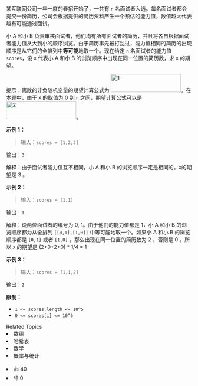 <p>某互联网公司一年一度的春招开始了，一共有 <code>n</code> 名面试者入选。每名面试者都会提交一份简历，公司会根据提供的简历资料产生一个预估的能力值，数值越大代表越有可能通过面试。</p>

<p>小 A 和小 B 负责审核面试者，他们均有所有面试者的简历，并且将各自根据面试者能力值从大到小的顺序浏览。由于简历事先被打乱过，能力值相同的简历的出现顺序是从它们的全排列中<strong>等可能</strong>地取一个。现在给定 <code>n</code> 名面试者的能力值 <code>scores</code>，设 <code>X</code> 代表小 A 和小 B 的浏览顺序中出现在同一位置的简历数，求 <code>X</code> 的期望。</p>

<p>提示：离散的非负随机变量的期望计算公式为 <img alt="1" src="https://pic.leetcode.cn/1694957445-AweiqF-svg.svg" style="width: 190px; height: 49px;" />。在本题中，由于 <code>X</code> 的取值为 0 到 <code>n</code> 之间，期望计算公式可以是 <img alt="2" src="https://pic.leetcode.cn/1694957449-DuBtfQ-svg1.svg" style="width: 190px; height: 49px;" />。</p>

<p><strong>示例 1：</strong></p>

<blockquote> 
 <p>输入：<code>scores = [1,2,3]</code></p> 
</blockquote>

<p>输出：<code>3</code></p>

<p>解释：由于面试者能力值互不相同，小 A 和小 B 的浏览顺序一定是相同的。<code>X</code>的期望是 3 。</p>

<p><strong>示例 2：</strong></p>

<blockquote> 
 <p>输入：<code>scores = [1,1]</code></p> 
</blockquote>

<p>输出：<code>1</code></p>

<p>解释：设两位面试者的编号为 0, 1。由于他们的能力值都是 1，小 A 和小 B 的浏览顺序都为从全排列 <code>[[0,1],[1,0]]</code> 中等可能地取一个。如果小 A 和小 B 的浏览顺序都是 <code>[0,1]</code> 或者 <code>[1,0]</code> ，那么出现在同一位置的简历数为 2 ，否则是 0 。所以 <code>X</code> 的期望是 (2+0+2+0) * 1/4 = 1</p>

<p><strong>示例 3：</strong></p>

<blockquote> 
 <p>输入：<code>scores = [1,1,2]</code></p> 
</blockquote>

<p>输出：<code>2</code></p>

<p><strong>限制：</strong></p>

<ul> 
 <li><code>1 &lt;= scores.length &lt;= 10^5</code></li> 
 <li><code>0 &lt;= scores[i] &lt;= 10^6</code></li> 
</ul>

<div><div>Related Topics</div><div><li>数组</li><li>哈希表</li><li>数学</li><li>概率与统计</li></div></div><br><div><li>👍 40</li><li>👎 0</li></div>